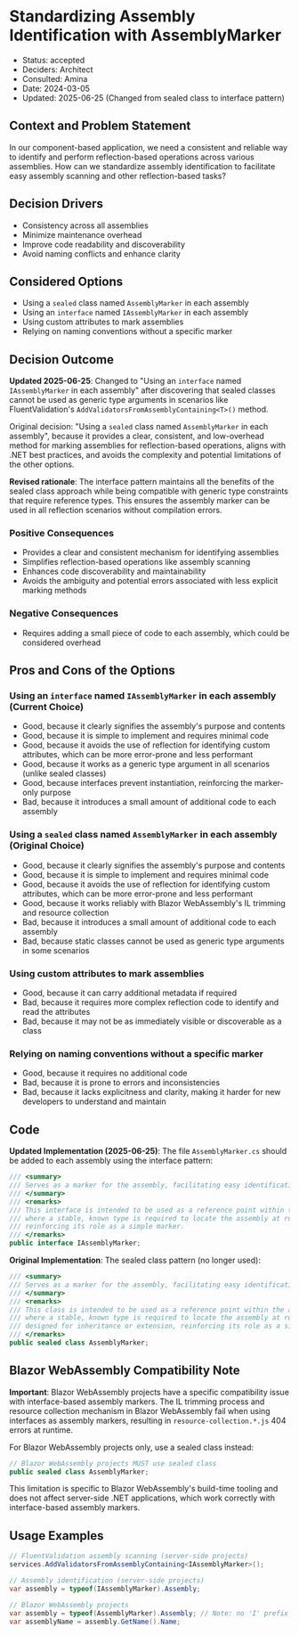 # Standardizing Assembly Identification with AssemblyMarker

* Status: accepted
* Deciders: Architect
* Consulted: Amina
* Date: 2024-03-05
* Updated: 2025-06-25 (Changed from sealed class to interface pattern)

## Context and Problem Statement

In our component-based application, we need a consistent and reliable way to identify and perform reflection-based operations across various assemblies. How can we standardize assembly identification to facilitate easy assembly scanning and other reflection-based tasks?

## Decision Drivers

* Consistency across all assemblies
* Minimize maintenance overhead
* Improve code readability and discoverability
* Avoid naming conflicts and enhance clarity

## Considered Options

* Using a `sealed` class named `AssemblyMarker` in each assembly
* Using an `interface` named `IAssemblyMarker` in each assembly
* Using custom attributes to mark assemblies
* Relying on naming conventions without a specific marker

## Decision Outcome

**Updated 2025-06-25**: Changed to "Using an `interface` named `IAssemblyMarker` in each assembly" after discovering that sealed classes cannot be used as generic type arguments in scenarios like FluentValidation's `AddValidatorsFromAssemblyContaining<T>()` method.

Original decision: "Using a `sealed` class named `AssemblyMarker` in each assembly", because it provides a clear, consistent, and low-overhead method for marking assemblies for reflection-based operations, aligns with .NET best practices, and avoids the complexity and potential limitations of the other options.

**Revised rationale**: The interface pattern maintains all the benefits of the sealed class approach while being compatible with generic type constraints that require reference types. This ensures the assembly marker can be used in all reflection scenarios without compilation errors.

### Positive Consequences

* Provides a clear and consistent mechanism for identifying assemblies
* Simplifies reflection-based operations like assembly scanning
* Enhances code discoverability and maintainability
* Avoids the ambiguity and potential errors associated with less explicit marking methods

### Negative Consequences

* Requires adding a small piece of code to each assembly, which could be considered overhead

## Pros and Cons of the Options

### Using an `interface` named `IAssemblyMarker` in each assembly (Current Choice)

* Good, because it clearly signifies the assembly's purpose and contents
* Good, because it is simple to implement and requires minimal code
* Good, because it avoids the use of reflection for identifying custom attributes, which can be more error-prone and less performant
* Good, because it works as a generic type argument in all scenarios (unlike sealed classes)
* Good, because interfaces prevent instantiation, reinforcing the marker-only purpose
* Bad, because it introduces a small amount of additional code to each assembly

### Using a `sealed` class named `AssemblyMarker` in each assembly (Original Choice)

* Good, because it clearly signifies the assembly's purpose and contents
* Good, because it is simple to implement and requires minimal code
* Good, because it avoids the use of reflection for identifying custom attributes, which can be more error-prone and less performant
* Good, because it works reliably with Blazor WebAssembly's IL trimming and resource collection
* Bad, because it introduces a small amount of additional code to each assembly
* Bad, because static classes cannot be used as generic type arguments in some scenarios

### Using custom attributes to mark assemblies

* Good, because it can carry additional metadata if required
* Bad, because it requires more complex reflection code to identify and read the attributes
* Bad, because it may not be as immediately visible or discoverable as a class

### Relying on naming conventions without a specific marker

* Good, because it requires no additional code
* Bad, because it is prone to errors and inconsistencies
* Bad, because it lacks explicitness and clarity, making it harder for new developers to understand and maintain

## Code

**Updated Implementation (2025-06-25)**: The file `AssemblyMarker.cs` should be added to each assembly using the interface pattern:

```csharp
/// <summary>
/// Serves as a marker for the assembly, facilitating easy identification and reflection-based operations.
/// </summary>
/// <remarks>
/// This interface is intended to be used as a reference point within the assembly for scenarios such as assembly scanning,
/// where a stable, known type is required to locate the assembly at runtime. The interface prevents instantiation,
/// reinforcing its role as a simple marker.
/// </remarks>
public interface IAssemblyMarker;
```

**Original Implementation**: The sealed class pattern (no longer used):

```csharp
/// <summary>
/// Serves as a marker for the assembly, facilitating easy identification and reflection-based operations.
/// </summary>
/// <remarks>
/// This class is intended to be used as a reference point within the assembly for scenarios such as assembly scanning,
/// where a stable, known type is required to locate the assembly at runtime. The class is sealed to indicate it is not
/// designed for inheritance or extension, reinforcing its role as a simple marker.
/// </remarks>
public sealed class AssemblyMarker;
```

## Blazor WebAssembly Compatibility Note

**Important**: Blazor WebAssembly projects have a specific compatibility issue with interface-based assembly markers. The IL trimming process and resource collection mechanism in Blazor WebAssembly fail when using interfaces as assembly markers, resulting in `resource-collection.*.js` 404 errors at runtime.

For Blazor WebAssembly projects only, use a sealed class instead:

```csharp
// Blazor WebAssembly projects MUST use sealed class
public sealed class AssemblyMarker;
```

This limitation is specific to Blazor WebAssembly's build-time tooling and does not affect server-side .NET applications, which work correctly with interface-based assembly markers.

## Usage Examples

```csharp
// FluentValidation assembly scanning (server-side projects)
services.AddValidatorsFromAssemblyContaining<IAssemblyMarker>();

// Assembly identification (server-side projects)
var assembly = typeof(IAssemblyMarker).Assembly;

// Blazor WebAssembly projects
var assembly = typeof(AssemblyMarker).Assembly; // Note: no 'I' prefix
var assemblyName = assembly.GetName().Name;
```
